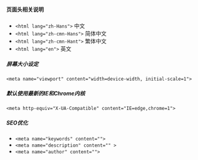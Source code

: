 
#### 页面头相关说明

##### <html lang="">

- `<html lang="zh-Hans">`       中文
- `<html lang="zh-cmn-Hans">`   简体中文
- `<html lang="zh-cmn-Hant">`   繁体中文
- `<html lang="en">`            英文

##### 屏幕大小设定
`<meta name="viewport" content="width=device-width, initial-scale=1">`

##### 默认使用最新的IE和Chrome内核
`<meta http-equiv="X-UA-Compatible" content="IE=edge,chrome=1">`

##### SEO优化
- `<meta name="keywords" content="">`
- `<meta name="description" content="" >`
- `<meta name="author" content="">`